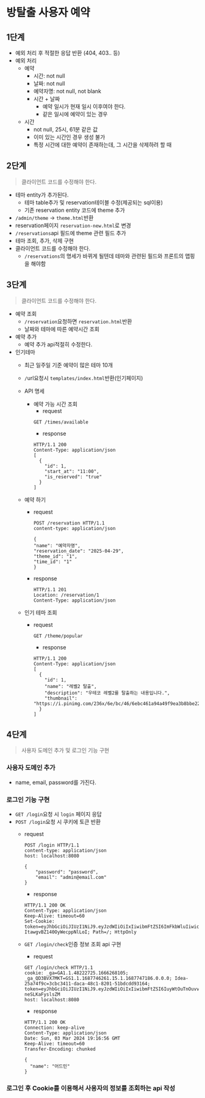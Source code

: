 # 방탈출 사용자 예약

## 1단계

- 예외 처리 후 적절한 응답 반환 (404, 403.. 등)
- 예외 처리
    - 예약
        - 시간: not null
        - 날짜: not null
        - 예약자명: not null, not blank
        - 시간 + 날짜
            - 예약 일시가 현재 일시 이후여야 한다.
            - 같은 일시에 예약이 있는 경우
    - 시간
        - not null, 25시, 61분 같은 값
        - 이미 있는 시간인 경우 생성 불가
        - 특정 시간에 대한 예약이 존재하는데, 그 시간을 삭제하려 할 때

## 2단계

> 클라이언트 코드를 수정해야 한다.

- 테마 entity가 추가된다.
    - 테마 table추가 및 reservation테이블 수정(제공되는 sql이용)
    - 기존 reservation entity 코드에 theme 추가
- `/admin/theme` -> `theme.html`반환
- reservation페이지 `reservation-new.html`로 변경
- `/reservations`api 필드에 theme 관련 필드 추가
- 테마 조회, 추가, 삭제 구현
- 클라이언트 코드를 수정해야 한다.
    - `/reservations`의 명세가 바뀌게 될텐데 테마와 관련된 필드와 프론트의 맵핑을 해야함

## 3단계

> 클라이언트 코드를 수정해야 한다.

- 예약 조회
    - `/reservation`요청하면 `reservation.html`반환
    - 날짜와 테마에 따른 예약시간 조회
- 예약 추가
    - 예약 추가 api적절히 수정한다.
- 인기테마
    - 최근 일주일 기준 예약이 많은 테마 10개
    - `/`url요청시 `templates/index.html`반환(인기페이지)

    - API 명세
        - 예약 가능 시간 조회
            - request
          ```
          GET /times/available
          ```
            - response
          ```
          HTTP/1.1 200
          Content-Type: application/json
          [
            {
              "id": 1,
              "start_at": "11:00",
              "is_reserved": "true"
            }
          ]
          ```

    - 예약 하기
        - request
          ```
          POST /reservation HTTP/1.1
          content-type: application/json
          
          {
          "name": "예약자명",
          "reservation_date": "2025-04-29",
          "theme_id": "1",
          "time_id": "1"
          }
          ```
        - response
          ```
          HTTP/1.1 201
          Location: /reservation/1
          Content-Type: application/json
          ```

    - 인기 테마 조회
        - request
          ```
          GET /theme/popular
          ```
            - response
          ```
          HTTP/1.1 200
          Content-Type: application/json
          [
            {
              "id": 1,
              "name": "레벨2 탈출",
              "description": "우테코 레벨2를 탈출하는 내용입니다.",
              "thumbnail": "https://i.pinimg.com/236x/6e/bc/46/6ebc461a94a49f9ea3b8bbe2204145d4.jpg"
            }
          ]
          ```

## 4단계

> 사용자 도메인 추가 및 로그인 기능 구현

### 사용자 도메인 추가

- name, email, password를 가진다.

### 로그인 기능 구현

- `GET /login`요청 시 `login` 페이지 응답
- `POST /login`요청 시 쿠키에 토큰 반환
  - request
    ```angular2html
    POST /login HTTP/1.1
    content-type: application/json
    host: localhost:8080

    {
        "password": "password",
        "email": "admin@email.com"
    }
    ```
    - response
    ```angular2html
    HTTP/1.1 200 OK
    Content-Type: application/json
    Keep-Alive: timeout=60
    Set-Cookie: token=eyJhbGciOiJIUzI1NiJ9.eyJzdWIiOiIxIiwibmFtZSI6ImFkbWluIiwicm9sZSI6IkFETUlOIn0.cwnHsltFeEtOzMHs2Q5-ItawgvBZ140OyWecppNlLoI; Path=/; HttpOnly
    ```
  - `GET /login/check`인증 정보 조회 api 구현
      - request
      ```angular2html
      GET /login/check HTTP/1.1
      cookie: _ga=GA1.1.48222725.1666268105; _ga_QD3BVX7MKT=GS1.1.1687746261.15.1.1687747186.0.0.0; Idea-25a74f9c=3cbc3411-daca-48c1-8201-51bdcdd93164; token=eyJhbGciOiJIUzI1NiJ9.eyJzdWIiOiIxIiwibmFtZSI6IuyWtOuTnOuvvCIsInJvbGUiOiJBRE1JTiJ9.vcK93ONRQYPFCxT5KleSM6b7cl1FE-neSLKaFyslsZM
      host: localhost:8080
      ```

      - response
      ```angular2html
      HTTP/1.1 200 OK
      Connection: keep-alive
      Content-Type: application/json
      Date: Sun, 03 Mar 2024 19:16:56 GMT
      Keep-Alive: timeout=60
      Transfer-Encoding: chunked

      {
        "name": "어드민"
      }
    ```


### 로그인 후 Cookie를 이용해서 사용자의 정보를 조회하는 api 작성

